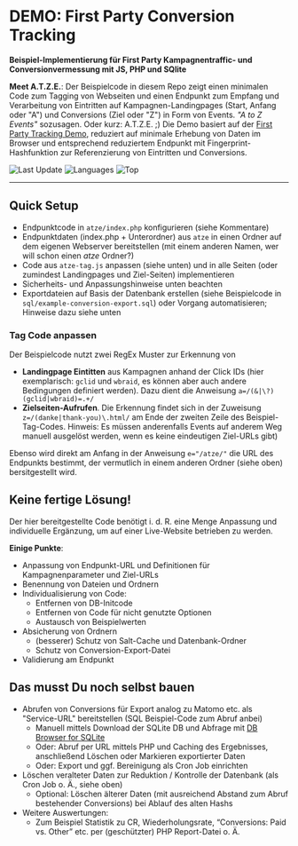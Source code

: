 # DEMO: First Party Conversion Tracking
**Beispiel-Implementierung für First Party Kampagnentraffic- und Conversionvermessung mit JS, PHP und SQlite** 

**Meet A.T.Z.E.**: Der Beispielcode in diesem Repo zeigt einen minimalen Code zum Tagging von Webseiten und einen Endpunkt zum Empfang und Verarbeitung von Eintritten auf Kampagnen-Landingpages (Start, Anfang oder "A") und Conversions (Ziel oder "Z") in Form von Events. *"A to Z Events"* sozusagen. Oder kurz: A.T.Z.E. ;) Die Demo basiert auf der [First Party Tracking Demo](https://github.com/mbaersch/first-party-demo), reduziert auf minimale Erhebung von Daten im Browser und entsprechend reduziertem Endpunkt mit Fingerprint-Hashfunktion zur Referenzierung von Eintritten und Conversions. 

![Last Update](https://img.shields.io/github/last-commit/mbaersch/campaign-events-demo) ![Languages](https://img.shields.io/github/languages/count/mbaersch/campaign-events-demo) ![Top](https://img.shields.io/github/languages/top/mbaersch/campaign-events-demo)

--- 

## Quick Setup 
- Endpunktcode in `atze/index.php` konfigurieren (siehe Kommentare)
- Endpunktdaten (index.php + Unterordner) aus `atze` in einen Ordner auf dem eigenen Webserver bereitstellen (mit einem anderen Namen, wer will schon einen *atze* Ordner?)
- Code aus `atze-tag.js` anpassen (siehe unten) und in alle Seiten (oder zumindest Landingpages und Ziel-Seiten) implementieren
- Sicherheits- und Anpassungshinweise unten beachten
- Exportdateien auf Basis der Datenbank erstellen (siehe Beispielcode in `sql/example-conversion-export.sql`) oder Vorgang automatisieren; Hinweise dazu siehe unten

### Tag Code anpassen
Der Beispielcode nutzt zwei RegEx Muster zur Erkennung von 
- **Landingpage Eintitten** aus Kampagnen anhand der Click IDs (hier exemplarisch: `gclid` und `wbraid`, es können aber auch andere Bedingungen definiert werden). Dazu dient die Anweisung `a=/(&|\?)(gclid|wbraid)=.+/` 
- **Zielseiten-Aufrufen**. Die Erkennung findet sich in der Zuweisung `z=/(danke|thank-you)\.html/` am Ende der zweiten Zeile des Beispiel-Tag-Codes. Hinweis: Es müssen anderenfalls Events auf anderem Weg manuell ausgelöst werden, wenn es keine eindeutigen Ziel-URLs gibt)  

Ebenso wird direkt am Anfang in der Anweisung `e="/atze/"` die URL des Endpunkts bestimmt, der vermutlich in einem anderen Ordner (siehe oben) bersitgestellt wird. 

## Keine fertige Lösung!
Der hier bereitgestellte Code benötigt i. d. R. eine Menge Anpassung und individuelle Ergänzung, um auf einer Live-Website betrieben zu werden. 

**Einige Punkte**: 
- Anpassung von Endpunkt-URL und Definitionen für Kampagnenparameter und Ziel-URLs
- Benennung von Dateien und Ordnern
- Individualisierung von Code: 
  - Entfernen von DB-Initcode
  - Entfernen von Code für nicht genutzte Optionen
  - Austausch von Beispielwerten
- Absicherung von Ordnern
  - (besserer) Schutz von Salt-Cache und Datenbank-Ordner
  - Schutz von Conversion-Export-Datei
- Validierung am Endpunkt  

## Das musst Du noch selbst bauen
- Abrufen von Conversions für Export analog zu Matomo etc. als "Service-URL" bereitstellen (SQL Beispiel-Code zum Abruf anbei)
  - Manuell mittels Download der SQLite DB und Abfrage mit [DB Browser for SQLite](https://sqlitebrowser.org/)
  - Oder: Abruf per URL mittels PHP und Caching des Ergebnisses, anschließend Löschen oder Markieren exportierter Daten
  - Oder: Export und ggf. Bereinigung als Cron Job einrichten 
- Löschen veralteter Daten zur Reduktion / Kontrolle der Datenbank (als Cron Job o. Ä., siehe oben)
  - Optional: Löschen älterer Daten (mit ausreichend Abstand zum Abruf bestehender Conversions) bei Ablauf des alten Hashs 
- Weitere Auswertungen: 
  - Zum Beispiel Statistik zu CR, Wiederholungsrate, “Conversions: Paid vs. Other” etc. per (geschützter) PHP Report-Datei o. Ä.
